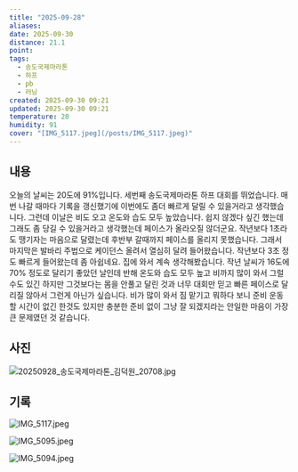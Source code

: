```yaml
---
title: "2025-09-28"
aliases:
date: 2025-09-30
distance: 21.1
point:
tags:
  - 송도국제마라톤
  - 하프
  - pb
  - 러닝
created: 2025-09-30 09:21
updated: 2025-09-30 09:21
temperature: 20
humidity: 91
cover: "[IMG_5117.jpeg](/posts/IMG_5117.jpeg)"
---
```


## 내용
오늘의 날씨는 20도에 91%입니다.
세번째 송도국제마라톤 하프 대회를 뛰었습니다. 매번 나갈 때마다 기록을 갱신했기에 이번에도 좀더 빠르게 달릴 수 있을거라고 생각했습니다. 
그런데 이날은 비도 오고 온도와 습도 모두 높았습니다. 쉽지 않겠다 싶긴 했는데 그래도 좀 당길 수 있을거라고 생각했는데 페이스가 올라오질 않더군요. 작년보다 1초라도 땡기자는 마음으로 달렸는데 후반부 갈때까지 페이스를 올리지 못했습니다. 그래서 마지막은 발바리 주법으로 케이던스 올려서 열심히 달려 들어왔습니다. 작년보다 3초 정도 빠르게 들어왔는데 좀 아쉽네요.
집에 와서 계속 생각해봤습니다. 작년 날씨가 16도에 70% 정도로 달리기 좋았던 날인데 반해 온도와 습도 모두 높고 비까지 많이 와서 그럴 수도 있긴 하지만 그것보다는 몸을 안풀고 달린 것과 너무 대회만 믿고 빠른 페이스로  달리질 않아서 그런게 아닌가 싶습니다. 비가 많이 와서 짐 맡기고 뭐하다 보니 준비 운동할 시간이 없긴 한것도 있지만 충분한 준비 없이 그냥 잘 되겠지라는 안일한 마음이 가장 큰 문제였던 것 같습니다.
## 사진
![20250928_송도국제마라톤_김덕원_20708.jpg](/images/20250928_송도국제마라톤_김덕원_20708.jpg)

## 기록
![IMG_5117.jpeg](/images/IMG_5117.jpeg)

![IMG_5095.jpeg](/images/IMG_5095.jpeg)

![IMG_5094.jpeg](/images/IMG_5094.jpeg)

